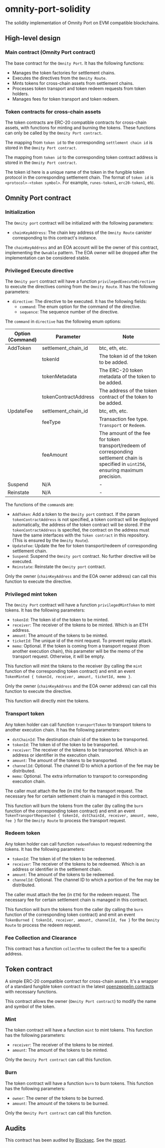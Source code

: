 # omnity-port-solidity

The solidity implementation of Omnity Port on EVM compatible blockchains.

## High-level design

### Main contract (Omnity Port contract)

The base contract for the `Omnity Port`. It has the following functions:

* Manages the token factories for settlement chains.
* Executes the directives from the `Omnity Route`.
* Mints tokens for cross-chain assets from settlement chains.
* Processes token transport and token redeem requests from token holders.
* Manages fees for token transport and token redeem.

### Token contracts for cross-chain assets

The token contracts are ERC-20 compatible contracts for cross-chain assets, with functions for minting and burning the tokens. These functions can only be called by the `Omnity Port contract`.

The mapping from `token id` to the corresponding `settlement chain id` is stored in the `Omnity Port contract`.

The mapping from `token id` to the corresponding token contract address is stored in the `Omnity Port contract`.

The token id here is a unique name of the token in the fungible token protocol in the corresponding settlement chain. The format of `token id` is `<protocol>-<token symbol>`. For example, `runes-token1`, `erc20-token1`, etc.

## Omnity Port contract

### Initialization

The `Omnity port` contract will be initialized with the following parameters:

* `chainKeyAddress`: The chain key address of the `Omnity Route` canister corresponding to this contract's instance.

The `chainKeyAddress` and an EOA account will be the owner of this contract, implementing the `Ownable` pattern. The EOA owner will be dropped after the implementation can be considered stable.

### Privileged Execute directive

The `Omnity port` contract will have a function `privilegedExecuteDirective` to execute the directives coming from the `Omnity Route`. It has the following parameters:

* `directive`: The directive to be executed. It has the following fields:
  * `command`: The enum option for the command of the directive.
  * `sequence`: The sequence number of the directive.

The `command` in `directive` has the following enum options:

| Option (Command) | Parameter | Note
|---|---|---
| AddToken | settlement_chain_id | btc, eth, etc.
| | tokenId | The token id of the token to be added.
| | tokenMetadata | The ERC-20 token metadata of the token to be added.
| | tokenContractAddress | The address of the token contract of the token to be added.
| UpdateFee | settlement_chain_id | btc, eth, etc.
| | feeType | Transaction fee type. `Transport` or `Redeem`.
| | feeAmount | The amount of the fee for token transport/redeem of corresponding settlement chain is specified in `uint256`, ensuring maximum precision.
| Suspend | N/A | -
| Reinstate | N/A | -

The functions of the `command`s are:

* `AddToken`: Add a token to the `Omnity port` contract. If the param `tokenContractAddress` is not specified, a token contract will be deployed automatically, the address of the token contract will be stored. If the `tokenContractAddress` is specifed, the contract on the address must have the same interfaces with the `Token contract` in this repository. (This is ensured by the `Omnity Route`).
* `UpdateFee`: Update the fee for token transport/redeem of corresponding settlement chain.
* `Suspend`: Suspend the `Omnity port` contract. No further directive will be executed.
* `Reinstate`: Reinstate the `Omnity port` contract.

Only the owner (`chainKeyAddress` and the EOA owner address) can call this function to execute the directive.

### Privileged mint token

The `Omnity Port` contract will have a function `privilegedMintToken` to mint tokens. It has the following parameters:

* `tokenId`: The token id of the token to be minted.
* `receiver`: The receiver of the tokens to be minted. Which is an ETH address.
* `amount`: The amount of the tokens to be minted.
* `ticketId`: The unique id of the mint request. To prevent replay attack.
* `memo`: Optional. If the token is coming from a transport request (from another execution chain), this parameter will be the memo of the transport request. Otherwise, it will be empty.

This function will mint the tokens to the receiver (by calling the `mint` function of the corresponding token contract) and emit an event `TokenMinted { tokenId, receiver, amount, ticketId, memo }`.

Only the owner (`chainKeyAddress` and the EOA owner address) can call this function to execute the directive.

This function will directly mint the tokens.

### Transport token

Any token holder can call function `transportToken` to transport tokens to another execution chain. It has the following parameters:

* `dstChainId`: The destination chain id of the token to be transported.
* `tokenId`: The token id of the token to be transported.
* `receiver`: The receiver of the tokens to be transported. Which is an address or identifier in the execution chain.
* `amount`: The amount of the tokens to be transported.
* `channelId`: Optional. The channel ID to which a portion of the fee may be distributed.
* `memo`: Optional. The extra information to transport to corresponding execution chain.

The caller must attach the fee (in `ETH`) for the transport request. The necessary fee for certain settlement chain is managed in this contract.

This function will burn the tokens from the caller (by calling the `burn` function of the corresponding token contract) and emit an event `TokenTransportRequested { tokenId, dstChainId, receiver, amount, memo, fee }` for the `Omnity Route` to process the transport request.

### Redeem token

Any token holder can call function `redeemToken` to request redeeming the tokens. It has the following parameters:

* `tokenId`: The token id of the token to be redeemed.
* `receiver`: The receiver of the tokens to be redeemed. Which is an address or identifier in the settlement chain.
* `amount`: The amount of the tokens to be redeemed.
* `channelId`: Optional. The channel ID to which a portion of the fee may be distributed.

The caller must attach the fee (in `ETH`) for the redeem request. The necessary fee for certain settlement chain is managed in this contract.

This function will burn the tokens from the caller (by calling the `burn` function of the corresponding token contract) and emit an event `TokenBurned { tokenId, receiver, amount, channelId, fee }` for the `Omnity Route` to process the redeem request.

### Fee Collection and Clearance

This contract has a function `collectFee` to collect the fee to a specific address.

## Token contract

A simple ERC-20 compatible contract for cross-chain assets. It's a wrapper of a standard fungible token contract in the latest [openzeppelin contracts](https://github.com/OpenZeppelin/openzeppelin-contracts) with necessary functions.

This contract allows the owner (`Omnity Port contract`) to modify the name and symbol of the token.

### Mint

The token contract will have a function `mint` to mint tokens. This function has the following parameters:

* `receiver`: The receiver of the tokens to be minted.
* `amount`: The amount of the tokens to be minted.

Only the `Omnity Port contract` can call this function.

### Burn

The token contract will have a function `burn` to burn tokens. This function has the following parameters:

* `owner`: The owner of the tokens to be burned.
* `amount`: The amount of the tokens to be burned.

Only the `Omnity Port contract` can call this function.

## Audits

This contract has been audited by [Blocksec](https://blocksec.com/). See the [report](./audits/blocksec_omnityport_v1.0_signed.pdf).
